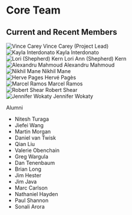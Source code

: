 # Core Team

## Current and Recent Members


<div class="gallery">
  <div class="gallery-card">
    <img src="/images/coreTeamPic/VinceCarey.png"
          alt="Vince Carey" title="Vince Carey"/>
    Vince Carey (Project Lead)
  </div>
  <div class="gallery-card">
    <img src="/images/coreTeamPic/KaylaInterdonato.png"
          alt="Kayla Interdonato" title="Kayla Interdonato"/>
    Kayla Interdonato
  </div>
  <div class="gallery-card">
    <img src="/images/coreTeamPic/LoriShepherd.png"
          alt="Lori (Shepherd) Kern" title="Lori (Shepherd) Kern"/>
    Lori Ann (Shepherd) Kern
  </div>
  <div class="gallery-card">
    <img src="/images/coreTeamPic/AlexMahmoud.png"
          alt="Alexandru Mahmoud" title="Alexandru Mahmoud"/>
    Alexandru Mahmoud
  </div>
  <div class="gallery-card">
    <img src="/images/coreTeamPic/NikhilMane.png"
          alt="Nikhil Mane" title="Nikhil Mane"/>
    Nikhil Mane
  </div>
    
  <div class="gallery-card">
    <img src="/images/coreTeamPic/HervePages.png"
          alt="Herve Pages" title="Herve Pages"/>
    Herv&eacute; Pag&egrave;s
  </div>
  <div class="gallery-card">
    <img src="/images/coreTeamPic/MarcelRamos.png"
          alt="Marcel Ramos" title="Marcel Ramos"/>
    Marcel Ramos
  </div>
  <div class="gallery-card">
    <img src="/images/coreTeamPic/RobertShear.png"
          alt="Robert Shear" title="Robert Shear"/>
    Robert Shear
  </div>
  <div class="gallery-card">
    <img src="/images/coreTeamPic/JenniferWokaty.png"
          alt="Jennifer Wokaty" title="Jennifer Wokaty"/>
    Jennifer Wokaty
  </div>
  <div class="gallery-card">
  </div>
</div>

Alumni

- Nitesh Turaga
- Jiefei Wang
- Martin Morgan
- Daniel van Twisk
- Qian Liu
- Valerie Obenchain
- Greg Wargula
- Dan Tenenbaum
- Brian Long
- Jim Hester
- Jim Java
- Marc Carlson
- Nathaniel Hayden
- Paul Shannon
- Sonali Arora
